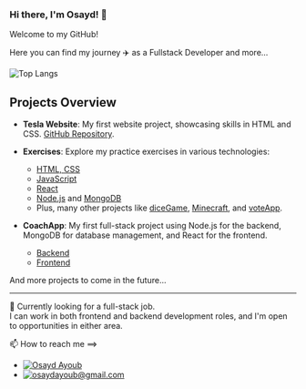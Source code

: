 ### Hi there, I'm Osayd! 👋

Welcome to my GitHub!

Here you can find my journey ✈️ as a Fullstack Developer and more...

![Top Langs](https://github-readme-stats.vercel.app/api/top-langs/?username=osaydayoub&layout=compact)

## Projects Overview

- **Tesla Website**: My first website project, showcasing skills in HTML and CSS. [GitHub Repository](https://github.com/osaydayoub/teslaWebsite).

- **Exercises**: Explore my practice exercises in various technologies:
  - [HTML, CSS](https://github.com/osaydayoub/HTML)
  - [JavaScript](https://github.com/osaydayoub/javaScript)
  - [React](https://github.com/osaydayoub/React)
  - [Node.js](https://github.com/osaydayoub/Node) and [MongoDB](https://github.com/osaydayoub/MongoDB)
  - Plus, many other projects like [diceGame](https://github.com/osaydayoub/diceGame), [Minecraft](https://github.com/osaydayoub/Minecraft), and [voteApp](https://github.com/osaydayoub/voteApp).

- **CoachApp**: My first full-stack project using Node.js for the backend, MongoDB for database management, and React for the frontend. 
  - [Backend](https://github.com/osaydayoub/coachAppBackend)
  - [Frontend](https://github.com/osaydayoub/coachAppFrontend)

And more projects to come in the future...


*****

👀 Currently looking for a full-stack job.  
I can work in both frontend and backend development roles, and I'm open to opportunities in either area.



📫 How to reach me ==>
- [![Osayd Ayoub](https://img.shields.io/badge/LinkedIn-Osayd%20Ayoub-blue?style=flat&logo=linkedin)](https://www.linkedin.com/in/osayd-ayoub-48a31b2a8/)
- [![osaydayoub@gmail.com](https://img.shields.io/badge/Gmail-osaydayoub%40gmail.com-red?style=flat&logo=gmail)](mailto:osaydayoub@gmail.com)






<!--
**osaydayoub/osaydayoub** is a ✨ _special_ ✨ repository because its `README.md` (this file) appears on your GitHub profile.

Here are some ideas to get you started:

- 🔭 I’m currently working on ...
- 🌱 I’m currently learning ...
- 👯 I’m looking to collaborate on ...
- 🤔 I’m looking for help with ...
- 💬 Ask me about ...
- 📫 How to reach me: ...
- 😄 Pronouns: ...
- ⚡ Fun fact: ...
-->
